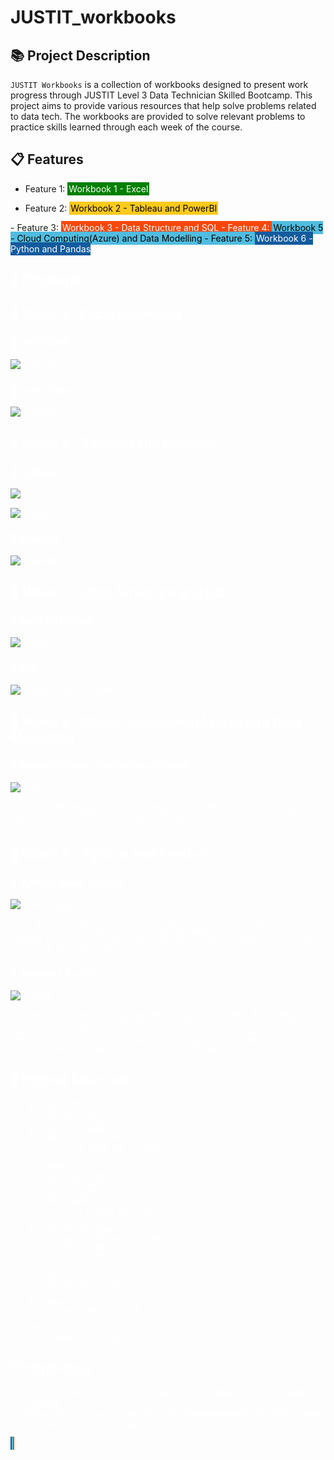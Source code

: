 # JUSTIT_workbooks

## 📚 Project Description
`JUSTIT Workbooks` is a collection of workbooks designed to present work progress through JUSTIT Level 3 Data Technician Skilled Bootcamp. This project aims to provide various resources that help solve problems related to data tech. The workbooks are provided to solve relevant problems to practice skills learned through each week of the course.

## 📋 Features
- Feature 1: <span style="background-color:	#008000; padding: 2px; color: white">
Workbook 1 - Excel
</span>

- Feature 2: <span style="background-color:	#FFCA1A; padding: 2px; color: black">
Workbook 2 - Tableau and PowerBI
</span>
- Feature 3: <span style="background-color:	#F7470B; padding: 2px; color: white">
Workbook 3 - Data Structure and SQL
- Feature 4: <span style="background-color:	#50bcdf; padding: 2px; color: black">
Workbook 5 - Cloud Computing(Azure) and Data Modelling
- Feature 5: <span style="background-color:	#125B9F; padding: 2px; color: white
">
Workbook 6 - Python and Pandas
      

## 💾 Contents
## 📖 Week 1 - Excel Essentials
### 🔎 VLOOKUP

![VLOOUP](/Workbooks/Week%201/VLOOKUP.png)

### 🔎 Pivot Table

![VLOOUP](/Workbooks/Week%201/Pivot%20Table.png)

## 📖 Week 2 - Tableau and PowerBI
### 🔎 Tableau

![Tableau](/Workbooks/Week%202/Tableau.png)

![Tableau](/Workbooks/Week%202/Tableau2.png)

### 🔎 PowerBI

![PowerBILab](/Workbooks/Week%202/powerBI.png)

## 📖 Week 3 - Data Structure and SQL

### 🔎 Data Structure

![Schema](/Workbooks/Week%203/datastructure.png)

### 🔎 SQL

![SQLDataFrameCreate](/Workbooks/Week%203/SQL.png)

## 📖 Week 5 - Cloud Computing(Azure) and Data Modelling

### 🔎 Senario Cloud Computing Consult

![senario](/Workbooks/Week%205/senario.png)

```
Senario based work, think and suggest best could service solutions with client's budget, situation and need. Practice of understanding different services on Azure and platform suggetions.
```

## 📖 Week 6 - Python and Pandas

### 🔎 Python Basic Syntax

![PythonSyntax](/Workbooks/Week%206/python.png)

```
Fresh introduction to installing Python and setting up different types of IDE such as VS code, Jupyter and Anaconda.
Studied basic Python syntax and make very simple working scripts and practiced through workbook.
```

### 🔎 Pandas Library

![Pandas](/Workbooks/Week%206/pandas.png)

```
Introduced to google colab for developing envrionment for Pandas.
Basic Pandas syntax and features were delivered such as dictionary
and useful methods. Creating new dataframe, import dataframe
externally, and edit dataframe. Data cleaning ideas and creating
visualisations through Pandas was also introduced.
```

## 🚧 Project Structure
```JUSTIT_workbooks/
├── 01_Python_Review/
│   ├── 01_Data_Type.ipynb
│   ├── 02_Conditional_Statements.ipynb
│   ├── 03_Loops.ipynb
│   ├── 04_Function.ipynb
│   └── ... (기타 파이썬 복습 노트북들)
│
├── 02_Pandas/
│   ├── 01_Series.ipynb
│   ├── 02_DataFrame.ipynb
│   ├── 03_Indexing_And_Slicing.ipynb
│   ├── 04_GroupBy.ipynb
│   └── ... (기타 Pandas 관련 노트북)
│
├── 03_Matplotlib_Seaborn/
│   ├── 01_Matplotlib_Basics.ipynb
│   ├── 02_Seaborn_Basics.ipynb
│   └── ... (시각화 관련 노트북)
│
├── 04_SQL/
│   └── 01_SQL_Basics.ipynb
│
├── 05_Numpy/
│   └── 01_Numpy_Basics.ipynb
│
├── README.md
└── requirements.txt (필요시 생성)
```

## Contributing
1. To contribute to this project, please create an **issue** or submit a **pull request**.
2. Before contributing, please check the **documentation** and, if necessary, provide additional explanations.



